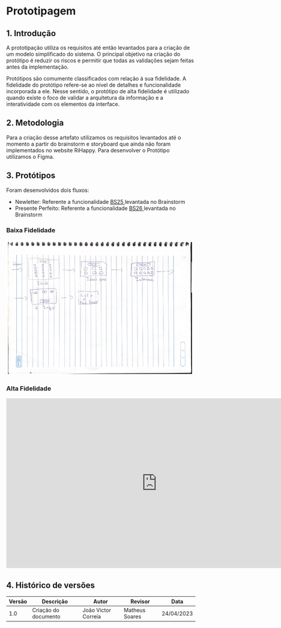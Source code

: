 # Prototipagem

## 1. Introdução

A prototipação utiliza os requisitos  até então levantados para a criação de um modelo simplificado do sistema. O principal objetivo na criação do protótipo é reduzir os riscos e permitir que todas as validações sejam feitas antes da implementação.

Protótipos são comumente classificados com relação à sua fidelidade. A fidelidade do protótipo refere-se ao nível de detalhes e funcionalidade incorporada a ele. Nesse sentido, o protótipo de alta fidelidade é utilizado quando existe o foco de validar a arquitetura da informação e a interatividade com os elementos da interface.

## 2. Metodologia

Para a criação desse artefato utilizamos os requisitos levantados até o momento a partir do brainstorm e storyboard que ainda não foram implementados no website RiHappy. Para desenvolver o Protótipo utilizamos o Figma.

## 3. Protótipos
Foram desenvolvidos dois fluxos: 

- Newletter: Referente a funcionalidade [BS25 ](https://unbarqdsw2023-1.github.io/2023.1_G4_ProjetoRiHappy/#/Base/1.1.1.5.Brainstorm)levantada no Brainstorm
- Presente Perfeito: Referente a funcionalidade [BS26 ](https://unbarqdsw2023-1.github.io/2023.1_G4_ProjetoRiHappy/#/Base/1.1.1.5.Brainstorm) levantada no Brainstorm

### Baixa Fidelidade


<img src="images/prototipo/prototipo_baixa.png" width="500" />


### Alta Fidelidade
<iframe style="border: 1px solid rgba(0, 0, 0, 0.1);" width="800" height="450" src="https://www.figma.com/embed?embed_host=share&url=https%3A%2F%2Fwww.figma.com%2Ffile%2FyBVMC2i2dFsPpVEyDb1WMT%2FUntitled%3Fnode-id%3D1%253A2%26t%3DvplC55Qlp2gLGG7m-1" allowfullscreen></iframe>

## 4. Histórico de versões

| Versão | Descrição            | Autor           | Revisor           | Data           |
| ------ | -------------------- | --------------- | ----------------- | -------------- |
| 1.0    | Criação do documento | João Victor Correia | Matheus Soares | 24/04/2023 |
